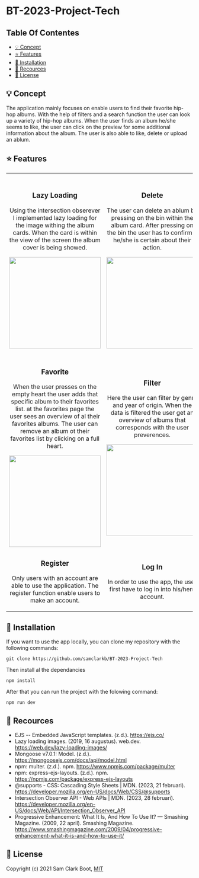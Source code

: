 # BT-2023-Project-Tech

## Table Of Contentes 
* [:bulb: Concept](https://github.com/samclarkb/BT-2023-Project-Tech#bulb-concept)
* [:star: Features](https://github.com/samclarkb/BT-2023-Project-Tech#star-features)
* [:wrench: Installation](https://github.com/samclarkb/BT-2023-Project-Tech#wrench-installation)
* [:mag_right: Recources](https://github.com/samclarkb/BT-2023-Project-Tech#mag_right-recources)
* [:bookmark: License](https://github.com/samclarkb/BT-2023-Project-Tech#bookmark-license)

## :bulb: Concept 
The application mainly focuses on enable users to find their favorite hip-hop albums. With the help of filters and a search function the user can look up a variety of hip-hop albums. When the user finds an album he/she seems to like, the user can click on the preview for some additional information about the album. The user is also able to like, delete or upload an ablum. 

## :star: Features 

<table>
  <tr>
    <td align="center" align="top"><h3>Lazy Loading</h3><p>Using the intersection obserever I implemented lazy loading for the image withing the album cards. When the card is within the view of the screen the album cover is being showed.</p><img width='247px' src='https://github.com/samclarkb/BT-2023-Project-Tech/blob/main/public/gif/lazyLoad.gif'></td>
    <td align="center" align="top"><h3>Delete</h3><p>The user can delete an ablum by pressing on the bin within the album card. After pressing on the bin the user has to confirm if he/she is certain about their action.</p><img width='247px' src='https://github.com/samclarkb/BT-2023-Project-Tech/blob/main/public/gif/delete.gif'></td>
    <td align="center" align="top"><h3>Upload</h3><p>The user is able to upload an album to the database by using the form. When the album is uploaded the user gets feedback. All the fields are requierd, so the user is unable to add an album without filling in all the fields.</p><img width='247px' src='https://github.com/samclarkb/BT-2023-Project-Tech/blob/main/public/gif/upload.gif'></td>
  </tr>
    <tr>
    <td align="center" align="top"><h3>Favorite</h3><p>When the user presses on the empty heart the user adds that specific album to their favorites list. at the favorites page the user sees an overview of al their favorites albums. The user can remove an album ot their favorites list by clicking on a full heart.</p><img width='247px' src='https://github.com/samclarkb/BT-2023-Project-Tech/blob/main/public/gif/favorite.gif'></td>
    <td align="center" align="top"><h3>Filter</h3><p>Here the user can filter by genre and year of origin. When the data is filtered the user get an overview of albums that corresponds with the user preverences. </p><img width='247px' src='https://github.com/samclarkb/BT-2023-Project-Tech/blob/main/public/gif/filter.gif'></td>
    <td align="center" align="top"><h3>Search</h3><p>Here the user can search by ablum title, artist name, genre and year. When the user search for something that doesn't correspond with data from the database, the app will give the user feedback. The user is also able to clear the search results by pressing the cross. </p>  <img width='247px' src='https://github.com/samclarkb/BT-2023-Project-Tech/blob/main/public/gif/search.gif'></td>
  </tr>
  </tr>
    <tr>
    <td align="center" align="top"><h3>Register</h3><p>Only users with an account are able to use the application. The register function enable users to make an account. </p></td>
    <td align="center" align="top"><h3>Log In</h3><p>In order to use the app, the user first have to log in into his/hers account.</p></td>
    <td align="center" align="top"><h3>Update Profile</h3><p>The user is able to change all the information in his account. This includes: password, email, image and username.</p>  </td>
  </tr>
</table>

## :wrench: Installation 
If you want to use the app locally, you can clone my repository with the following commands:

`git clone https://github.com/samclarkb/BT-2023-Project-Tech`

Then install al the dependancies

`npm install`

After that you can run the project with the folowing command:

`npm run dev`

## :mag_right: Recources 
* EJS -- Embedded JavaScript templates. (z.d.). https://ejs.co/
* Lazy loading images. (2019, 16 augustus). web.dev. https://web.dev/lazy-loading-images/
* Mongoose v7.0.1: Model. (z.d.). https://mongoosejs.com/docs/api/model.html
* npm: multer. (z.d.). npm. https://www.npmjs.com/package/multer
* npm: express-ejs-layouts. (z.d.). npm. https://npmjs.com/package/express-ejs-layouts
* @supports - CSS: Cascading Style Sheets | MDN. (2023, 21 februari). https://developer.mozilla.org/en-US/docs/Web/CSS/@supports
* Intersection Observer API - Web APIs | MDN. (2023, 28 februari). https://developer.mozilla.org/en-US/docs/Web/API/Intersection_Observer_API
* Progressive Enhancement: What It Is, And How To Use It? — Smashing Magazine. (2009, 22 april). Smashing Magazine. https://www.smashingmagazine.com/2009/04/progressive-enhancement-what-it-is-and-how-to-use-it/

## :bookmark: License 
Copyright (c) 2021 Sam Clark Boot, [MIT](https://github.com/samclarkb/BT-2023-Project-Tech/blob/main/LICENSE)



